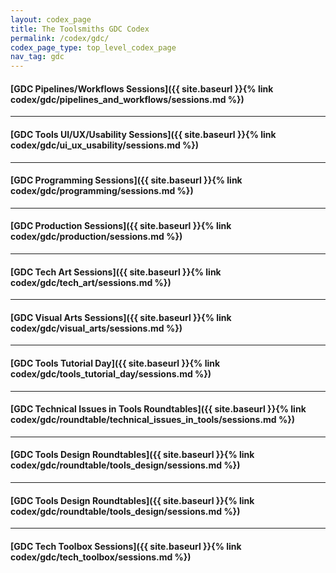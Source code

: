 ```yaml
---
layout: codex_page
title: The Toolsmiths GDC Codex
permalink: /codex/gdc/
codex_page_type: top_level_codex_page
nav_tag: gdc
---
```


#### [GDC Pipelines/Workflows Sessions]({{ site.baseurl }}{% link codex/gdc/pipelines_and_workflows/sessions.md %})

------

#### [GDC Tools UI/UX/Usability Sessions]({{ site.baseurl }}{% link codex/gdc/ui_ux_usability/sessions.md %})

------

#### [GDC Programming Sessions]({{ site.baseurl }}{% link codex/gdc/programming/sessions.md %})

------

#### [GDC Production Sessions]({{ site.baseurl }}{% link codex/gdc/production/sessions.md %})

------

#### [GDC Tech Art Sessions]({{ site.baseurl }}{% link codex/gdc/tech_art/sessions.md %})

------

#### [GDC Visual Arts Sessions]({{ site.baseurl }}{% link codex/gdc/visual_arts/sessions.md %})

------

#### [GDC Tools Tutorial Day]({{ site.baseurl }}{% link codex/gdc/tools_tutorial_day/sessions.md %})

------

#### [GDC Technical Issues in Tools Roundtables]({{ site.baseurl }}{% link codex/gdc/roundtable/technical_issues_in_tools/sessions.md %})

------

#### [GDC Tools Design Roundtables]({{ site.baseurl }}{% link codex/gdc/roundtable/tools_design/sessions.md %})

------

#### [GDC Tools Design Roundtables]({{ site.baseurl }}{% link codex/gdc/roundtable/tools_design/sessions.md %})

------

#### [GDC Tech Toolbox Sessions]({{ site.baseurl }}{% link codex/gdc/tech_toolbox/sessions.md %})